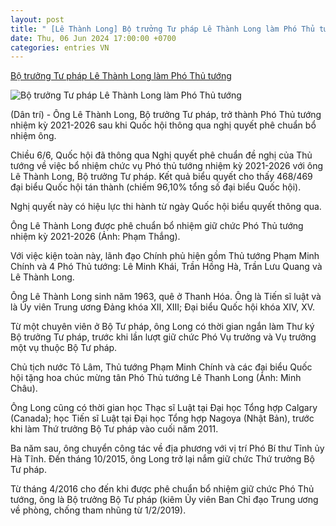 ```yaml
---
layout: post
title: " [Lê Thành Long] Bộ trưởng Tư pháp Lê Thành Long làm Phó Thủ tướng"
date: Thu, 06 Jun 2024 17:00:00 +0700
categories: entries VN
---
```

[Bộ trưởng Tư pháp Lê Thành Long làm Phó Thủ tướng](https://dantri.com.vn/xa-hoi/bo-truong-tu-phap-le-thanh-long-lam-pho-thu-tuong-20240605223215058.htm)

![Bộ trưởng Tư pháp Lê Thành Long làm Phó Thủ tướng](https://cdnphoto.dantri.com.vn/gdHcxwaev8PXUbluqndaZVcYno0=/zoom/1200_630/2024/06/05/le-thanh-long-crop-1717601223442.jpeg)

(Dân trí) - Ông Lê Thành Long, Bộ trưởng Tư pháp, trở thành Phó Thủ tướng nhiệm kỳ 2021-2026 sau khi Quốc hội thông qua nghị quyết phê chuẩn bổ nhiệm ông.

Chiều 6/6, Quốc hội đã thông qua Nghị quyết phê chuẩn đề nghị của Thủ tướng về việc bổ nhiệm chức vụ Phó thủ tướng nhiệm kỳ 2021-2026 với ông Lê Thành Long, Bộ trưởng Tư pháp. Kết quả biểu quyết cho thấy 468/469 đại biểu Quốc hội tán thành (chiếm 96,10% tổng số đại biểu Quốc hội).

Nghị quyết này có hiệu lực thi hành từ ngày Quốc hội biểu quyết thông qua.

Ông Lê Thành Long được phê chuẩn bổ nhiệm giữ chức Phó Thủ tướng nhiệm kỳ 2021-2026 (Ảnh: Phạm Thắng).

Với việc kiện toàn này, lãnh đạo Chính phủ hiện gồm Thủ tướng Phạm Minh Chính và 4 Phó Thủ tướng: Lê Minh Khái, Trần Hồng Hà, Trần Lưu Quang và Lê Thành Long.

Ông Lê Thành Long sinh năm 1963, quê ở Thanh Hóa. Ông là Tiến sĩ luật và là Ủy viên Trung ương Đảng khóa XII, XIII; Đại biểu Quốc hội khóa XIV, XV.

Từ một chuyên viên ở Bộ Tư pháp, ông Long có thời gian ngắn làm Thư ký Bộ trưởng Tư pháp, trước khi lần lượt giữ chức Phó Vụ trưởng và Vụ trưởng một vụ thuộc Bộ Tư pháp.

Chủ tịch nước Tô Lâm, Thủ tướng Phạm Minh Chính và các đại biểu Quốc hội tặng hoa chúc mừng tân Phó Thủ tướng Lê Thanh Long (Ảnh: Minh Châu).

Ông Long cũng có thời gian học Thạc sĩ Luật tại Đại học Tổng hợp Calgary (Canada); học Tiến sĩ Luật tại Đại học Tổng hợp Nagoya (Nhật Bản), trước khi làm Thứ trưởng Bộ Tư pháp vào cuối năm 2011.

Ba năm sau, ông chuyển công tác về địa phương với vị trí Phó Bí thư Tỉnh ủy Hà Tĩnh. Đến tháng 10/2015, ông Long trở lại nắm giữ chức Thứ trưởng Bộ Tư pháp.

Từ tháng 4/2016 cho đến khi được phê chuẩn bổ nhiệm giữ chức Phó Thủ tướng, ông là Bộ trưởng Bộ Tư pháp (kiêm Ủy viên Ban Chỉ đạo Trung ương về phòng, chống tham nhũng từ 1/2/2019).


